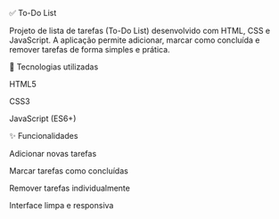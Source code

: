 ✅ To-Do List

Projeto de lista de tarefas (To-Do List) desenvolvido com HTML, CSS e JavaScript. A aplicação permite adicionar, marcar como concluída e remover tarefas de forma simples e prática.

🧰 Tecnologias utilizadas

HTML5

CSS3

JavaScript (ES6+)

✨ Funcionalidades

Adicionar novas tarefas

Marcar tarefas como concluídas

Remover tarefas individualmente

Interface limpa e responsiva
